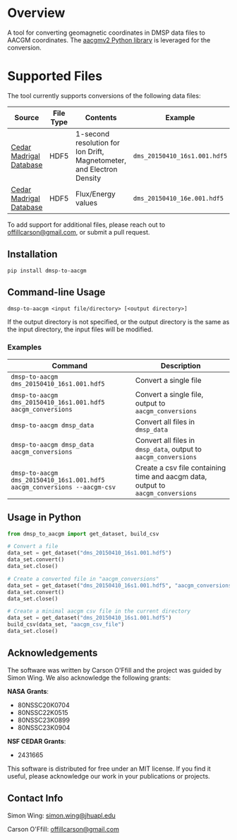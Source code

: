 # Overview

A tool for converting geomagnetic coordinates in DMSP data files to AACGM coordinates. The [aacgmv2 Python library](https://github.com/aburrell/aacgmv2) is leveraged for the conversion.


# Supported Files
The tool currently supports conversions of the following data files:

| **Source**                     | **File Type** | **Contents**                                | **Example**                   |
|--------------------------------|---------------|--------------------------------------------|--------------------------------|
| [Cedar Madrigal Database](http://cedar.openmadrigal.org)        | HDF5          | 1-second resolution for Ion Drift, Magnetometer, and Electron Density | `dms_20150410_16s1.001.hdf5`  |
| [Cedar Madrigal Database](http://cedar.openmadrigal.org)        | HDF5          | Flux/Energy values                         | `dms_20150410_16e.001.hdf5`   |

To add support for additional files, please reach out to offillcarson@gmail.com, or submit a pull request.

## Installation

```pip install dmsp-to-aacgm```

## Command-line Usage

```dmsp-to-aacgm <input file/directory> [<output directory>]```

If the output directory is not specified, or the output directory is the same as the input directory, the input files will be modified.

### Examples

| **Command**                                        | **Description**                                      |
|---------------------------------------------------|------------------------------------------------------|
| `dmsp-to-aacgm dms_20150410_16s1.001.hdf5`        | Convert a single file                                |
| `dmsp-to-aacgm dms_20150410_16s1.001.hdf5 aacgm_conversions` | Convert a single file, output to `aacgm_conversions` |
| `dmsp-to-aacgm dmsp_data`                         | Convert all files in `dmsp_data`                     |
| `dmsp-to-aacgm dmsp_data aacgm_conversions`       | Convert all files in `dmsp_data`, output to `aacgm_conversions` |
| `dmsp-to-aacgm dms_20150410_16s1.001.hdf5 aacgm_conversions --aacgm-csv` | Create a csv file containing time and aacgm data, output to `aacgm_conversions` |

## Usage in Python

```python
from dmsp_to_aacgm import get_dataset, build_csv

# Convert a file
data_set = get_dataset("dms_20150410_16s1.001.hdf5")
data_set.convert()
data_set.close()

# Create a converted file in "aacgm_conversions"
data_set = get_dataset("dms_20150410_16s1.001.hdf5", "aacgm_conversions/dms_20150410_16s1.001.hdf5")
data_set.convert()
data_set.close()

# Create a minimal aacgm csv file in the current directory
data_set = get_dataset("dms_20150410_16s1.001.hdf5")
build_csv(data_set, "aacgm_csv_file")
data_set.close()
```

## Acknowledgements

The software was written by Carson O'Ffill and the project was guided by Simon Wing. We also acknowledge the following grants:

**NASA Grants**:
- 80NSSC20K0704
- 80NSSC22K0515
- 80NSSC23K0899
- 80NSSC23K0904

**NSF CEDAR Grants**:
- 2431665

This software is distributed for free under an MIT license. If you find it useful, please acknowledge our work in your publications or projects.

## Contact Info

Simon Wing: simon.wing@jhuapl.edu

Carson O'Ffill: offillcarson@gmail.com